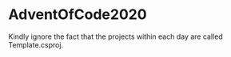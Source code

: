 # AdventOfCode2020
Kindly ignore the fact that the projects within each day are called Template.csproj.
